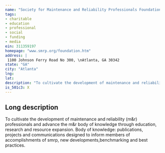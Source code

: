 ```yaml
---
name: "Society for Maintenance and Reliability Professionals Foundation"
tags:
- charitable
- education
- professional
- social
- funding
- media
ein: 311359197
homepage: "www.smrp.org/foundation.htm"
address: |
 1100 Johnson Ferry Road No 300, \nAtlanta, GA 30342
state: "GA"
city: "Atlanta"
lng: 
lat: 
description: "To cultivate the development of maintenance and reliability (m&r) professionals. "
is_501c3: X
---
```


## Long description

To cultivate the development of maintenance and reliability (m&r) professionals and advance the m&r body of knowledge through education, research and resource expansion. Body of knowledge: publications, projects and communications designed to inform members of accomplishments of smrp, new developments,benchmarking and best practices. 
